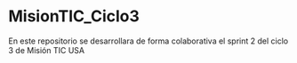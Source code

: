 # MisionTIC_Ciclo3
En este repositorio se desarrollara de forma colaborativa el sprint 2 del ciclo 3  de Misión TIC USA
